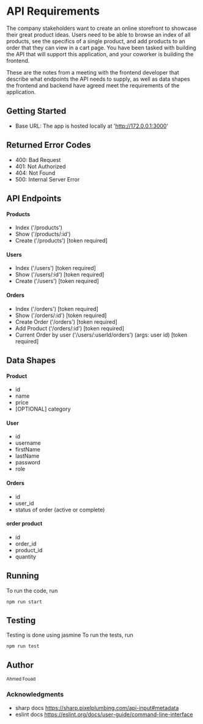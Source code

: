 # API Requirements
The company stakeholders want to create an online storefront to showcase their great product ideas. Users need to be able to browse an index of all products, see the specifics of a single product, and add products to an order that they can view in a cart page. You have been tasked with building the API that will support this application, and your coworker is building the frontend.

These are the notes from a meeting with the frontend developer that describe what endpoints the API needs to supply, as well as data shapes the frontend and backend have agreed meet the requirements of the application. 

## Getting Started
- Base URL: The app is hosted locally at 'http://172.0.0.1:3000'

## Returned Error Codes
- 400: Bad Request
- 401: Not Authorized
- 404: Not Found
- 500: Internal Server Error

## API Endpoints
#### Products
- Index ('/products')
- Show  ('/products/:id')
- Create ('/products') [token required] 

#### Users
- Index ('/users') [token required] 
- Show  ('/users/:id') [token required] 
- Create ('/users') [token required]

#### Orders
- Index ('/orders') [token required]
- Show ('/orders/:id') [token required]
- Create Order ('/orders') [token required]
- Add Product ('/orders/:id') [token required]
- Current Order by user ('/users/:userId/orders') (args: user id) [token required]

## Data Shapes
#### Product
-  id
- name
- price
- [OPTIONAL] category

#### User
- id
- username
- firstName
- lastName
- password
- role

#### Orders
- id
- user_id
- status of order (active or complete)

#### order product
- id
- order_id
- product_id
- quantity

## Running
To run the code, run
```
npm run start
```

## Testing
Testing is done using jasmine
To run the tests, run
```
npm run test
```

## Author
<sup>Ahmed Fouad 

### Acknowledgments
- sharp docs https://sharp.pixelplumbing.com/api-input#metadata
- eslint docs https://eslint.org/docs/user-guide/command-line-interface